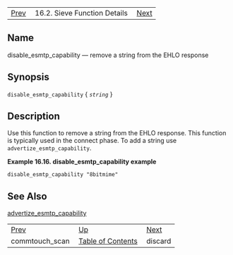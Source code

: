 |     |     |     |
| --- | --- | --- |
| [Prev](sieve.ref.commtouch_scan)  | 16.2. Sieve Function Details |  [Next](sieve.ref.discard) |

<a name="sieve.ref.disable_esmtp_capability"></a>
## Name

disable_esmtp_capability — remove a string from the EHLO response

## Synopsis

`disable_esmtp_capability` { *`string`* }

<a name="idp28940224"></a>
## Description

Use this function to remove a string from the EHLO response. This function is typically used in the connect phase. To add a string use `advertize_esmtp_capability`.

<a name="example.disable_esmtp_capability"></a>

**Example 16.16. disable_esmtp_capability example**

`disable_esmtp_capability "8bitmime"`
<a name="idp28945072"></a>
## See Also

[advertize_esmtp_capability](sieve.ref.advertize_esmtp_capability "advertize_esmtp_capability")


|     |     |     |
| --- | --- | --- |
| [Prev](sieve.ref.commtouch_scan)  | [Up](sieve.ref.files) |  [Next](sieve.ref.discard) |
| commtouch_scan  | [Table of Contents](index) |  discard |
